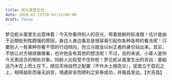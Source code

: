 ```yaml
---
title: 蛇从蛋里生出
date: 2020-02-15T20:54:12+08:00
draft: false
---
```


梦见蛇从蛋里生出意味着：今天你看待别人的目光，带着挑剔的标准哦！估计是由于近期批判性颇强的原因，身边人身边事总是很容易引起你各种各样的看法呢！只要别人一有某种你看不惯的行动倾向，你立马就会以纠正者的身份站出来。其实，不妨让对方继续做做看，也许他会有其他的想法呢！不过，总的来说，小辈人是你今天更适合的相处对象，同龄人比较受不住你呢！梦见蛇从蛋里生出的吉凶：基础运乃木在上而土在下，顺应天地自然之配置（不作木土相克论），犹若立于盘石之上，相得益彰而毫无凶变，境遇安全而顺利之安泰成功，并隆昌发达。【大吉昌】